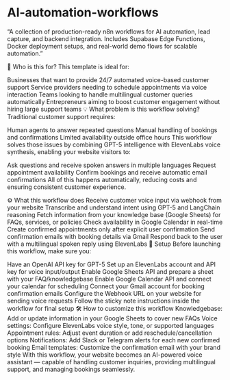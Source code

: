 # AI-automation-workflows
“A collection of production-ready n8n workflows for AI automation, lead capture, and backend integration. Includes Supabase Edge Functions, Docker deployment setups, and real-world demo flows for scalable automation.”

👥 Who is this for?
This template is ideal for:

Businesses that want to provide 24/7 automated voice-based customer support
Service providers needing to schedule appointments via voice interaction
Teams looking to handle multilingual customer queries automatically
Entrepreneurs aiming to boost customer engagement without hiring large support teams
💡 What problem is this workflow solving?
Traditional customer support requires:

Human agents to answer repeated questions
Manual handling of bookings and confirmations
Limited availability outside office hours
This workflow solves those issues by combining GPT-5 intelligence with ElevenLabs voice synthesis, enabling your website visitors to:

Ask questions and receive spoken answers in multiple languages
Request appointment availability
Confirm bookings and receive automatic email confirmations
All of this happens automatically, reducing costs and ensuring consistent customer experience.

⚙️ What this workflow does
Receive customer voice input via webhook from your website
Transcribe and understand intent using GPT-5 and LangChain reasoning
Fetch information from your knowledge base (Google Sheets) for FAQs, services, or policies
Check availability in Google Calendar in real-time
Create confirmed appointments only after explicit user confirmation
Send confirmation emails with booking details via Gmail
Respond back to the user with a multilingual spoken reply using ElevenLabs
🧰 Setup
Before launching this workflow, make sure you:

Have an OpenAI API key for GPT-5
Set up an ElevenLabs account and API key for voice input/output
Enable Google Sheets API and prepare a sheet with your FAQ/knowledgebase
Enable Google Calendar API and connect your calendar for scheduling
Connect your Gmail account for booking confirmation emails
Configure the Webhook URL on your website for sending voice requests
Follow the sticky note instructions inside the workflow for final setup
🛠️ How to customize this workflow
Knowledgebase: Add or update information in your Google Sheets to cover new FAQs
Voice settings: Configure ElevenLabs voice style, tone, or supported languages
Appointment rules: Adjust event duration or add reschedule/cancellation options
Notifications: Add Slack or Telegram alerts for each new confirmed booking
Email templates: Customize the confirmation email with your brand style
With this workflow, your website becomes an AI-powered voice assistant — capable of handling customer inquiries, providing multilingual support, and managing bookings seamlessly.
